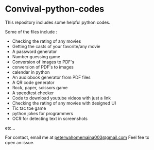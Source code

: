 # Convival-python-codes
This repository includes some helpful python codes. 

Some of the files include :
- Checking the rating of any movies
- Getting the casts of your favorite/any movie
- A password generator 
- Number guessing game
- Conversion of images to PDF's
- conversion of PDF's to images
- calendar in python
- An audiobook generator from PDF files
- A QR code generator
- Rock, paper, scissors game
- A speedtest checker
- Code to download youtube videos with just a link
- Checking the rating of any movies with designed UI
- Tic tac toe game
- python jokes for programmers
- OCR for detecting text in screenshots
  
etc...



For contact, email me at peterwahomemaina003@gmail.com 
Feel fee to open an issue.
